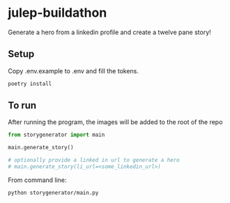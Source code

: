 # julep-buildathon
Generate a hero from a linkedin profile and create 
a twelve pane story!


## Setup
Copy .env.example to .env and fill the tokens.
```bash
poetry install
```

## To run
After running the program, the images will be added to the root of the repo

```python
from storygenerator import main

main.generate_story()

# optionally provide a linked in url to generate a hero
# main.generate_story(li_url=<some_linkedin_url>)
```

From command line:
```bash
python storygenerator/main.py
```

